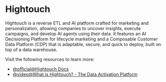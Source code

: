 # Hightouch

Hightouch is a reverse ETL and AI platform crafted for marketing and personalization, allowing companies to uncover insights, execute campaigns, and develop AI agents using their data. It features an AI Decisioning Platform for lifecycle marketing and a Composable Customer Data Platform (CDP) that is adaptable, secure, and quick to deploy, built on top of a data warehouse.

Visit the following resources to learn more:

- [@official@Hightouch Docs](https://hightouch.com/docs)
- [@video@What is Hightouch? - The Data Activation Platform](https://www.youtube.com/watch?v=vMm87-MC7og)